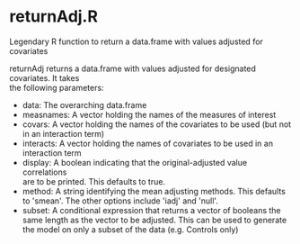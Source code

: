 # returnAdj.R
Legendary R function to return a data.frame with values adjusted for covariates

returnAdj returns a data.frame with values adjusted for designated covariates. It takes                                                                               
the following parameters:                                                         
- data: The overarching data.frame                                                
- measnames: A vector holding the names of the measures of interest               
- covars: A vector holding the names of the covariates to be used (but not in an interaction term)                                                                    
- interacts: A vector holding the names of covariates to be used in an interaction term                                                                               
- display: A boolean indicating that the original-adjusted value correlations     
      are to be printed. This defaults to true.                                   
- method: A string identifying the mean adjusting methods. This defaults to 'smean'. The other options include 'iadj' and 'null'.
- subset: A conditional expression that returns a vector of booleans the same length as the vector to be adjusted. This can be used to generate the model on only a subset of the data (e.g. Controls only)
